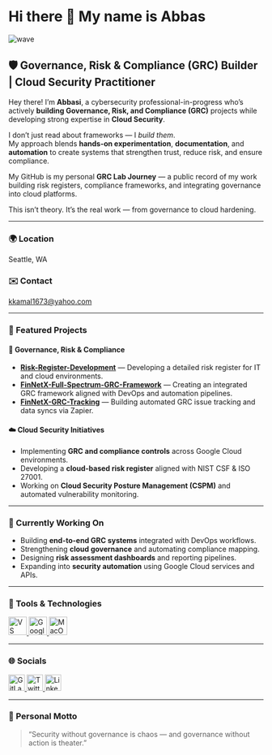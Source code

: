 # Hi there 👋 My name is Abbas  
![wave](https://user-images.githubusercontent.com/18350557/176309783-0785949b-9127-417c-8b55-ab5a4333674e.gif)

## 🛡️ Governance, Risk & Compliance (GRC) Builder | Cloud Security Practitioner  

Hey there! I’m **Abbasi**, a cybersecurity professional-in-progress who’s actively **building Governance, Risk, and Compliance (GRC)** projects while developing strong expertise in **Cloud Security**.  

I don’t just read about frameworks — I *build them*.  
My approach blends **hands-on experimentation**, **documentation**, and **automation** to create systems that strengthen trust, reduce risk, and ensure compliance.  

My GitHub is my personal **GRC Lab Journey** — a public record of my work building risk registers, compliance frameworks, and integrating governance into cloud platforms.  

This isn’t theory. It’s the real work — from governance to cloud hardening.  

---

### 🌍 Location  
Seattle, WA  

### ✉️ Contact  
[kkamal1673@yahoo.com](mailto:kkamal1673@yahoo.com)

---

### 🚀 Featured Projects  

#### 🧩 Governance, Risk & Compliance  
- **[Risk-Register-Development](https://github.com/cyberabbas/Risk-Register-Development)** — Developing a detailed risk register for IT and cloud environments.  
- **[FinNetX-Full-Spectrum-GRC-Framework](https://github.com/cyberabbas/FinNetX-Full-Spectrum-GRC-Framework)** — Creating an integrated GRC framework aligned with DevOps and automation pipelines.  
- **[FinNetX-GRC-Tracking](https://github.com/cyberabbas/FinNetX-GRC-Tracking)** — Building automated GRC issue tracking and data syncs via Zapier.  

#### ☁️ Cloud Security Initiatives  
- Implementing **GRC and compliance controls** across Google Cloud environments.  
- Developing a **cloud-based risk register** aligned with NIST CSF & ISO 27001.  
- Working on **Cloud Security Posture Management (CSPM)** and automated vulnerability monitoring.  

---

### 💼 Currently Working On  
- Building **end-to-end GRC systems** integrated with DevOps workflows.  
- Strengthening **cloud governance** and automating compliance mapping.  
- Designing **risk assessment dashboards** and reporting pipelines.  
- Expanding into **security automation** using Google Cloud services and APIs.  

---

### 🧰 Tools & Technologies  

<p align="left">
<a href="https://code.visualstudio.com/" target="_blank" rel="noreferrer">
  <img src="https://raw.githubusercontent.com/danielcranney/readme-generator/main/public/icons/skills/visualstudiocode-colored.svg" alt="VS Code" width="36" height="36" title="VS Code" />
</a>
<a href="https://cloud.google.com/" target="_blank" rel="noreferrer">
  <img src="https://raw.githubusercontent.com/danielcranney/readme-generator/main/public/icons/skills/googlecloud-colored.svg" alt="Google Cloud" width="36" height="36" title="Google Cloud" />
</a>
<a href="https://apple.com" target="_blank" rel="noreferrer">
  <img src="https://raw.githubusercontent.com/danielcranney/readme-generator/main/public/icons/skills/macos-colored-dark.svg" alt="MacOS" width="36" height="36" title="MacOS" />
</a>
</p>

---

### 🌐 Socials  

<p align="left">
<a href="https://www.gitlab.com/youngcilimi007" target="_blank" rel="noreferrer">
  <img src="https://raw.githubusercontent.com/danielcranney/readme-generator/main/public/icons/socials/gitlab.svg" width="32" height="32" title="GitLab" />
</a>
<a href="https://x.com/youngcilmi007" target="_blank" rel="noreferrer">
  <img src="https://raw.githubusercontent.com/danielcranney/readme-generator/main/public/icons/socials/twitter.svg" width="32" height="32" title="Twitter" />
</a>
<a href="https://www.linkedin.com/in/abbas-mohamed-9ba7a3270" target="_blank" rel="noreferrer">
  <img src="https://raw.githubusercontent.com/danielcranney/readme-generator/main/public/icons/socials/linkedin.svg" width="32" height="32" title="LinkedIn" />
</a>
</p>

---

### 💬 Personal Motto  
> “Security without governance is chaos — and governance without action is theater.”  
